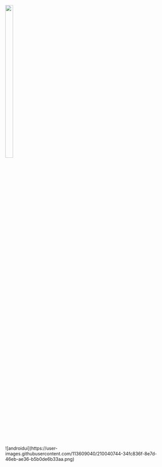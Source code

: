 <p float="center>
          
<img src="https://user-images.githubusercontent.com/113609040/210040596-19a974e5-a1c9-4da7-a54e-a68404ed17e0.png" width=22% height=35%>
<img src="https://user-images.githubusercontent.com/113609040/210040744-34fc836f-8e7d-46eb-ae36-b5b0de6b33aa.png" width=22% height=35%>
                                                                                                                 
</p>                                          
![androidui](https://user-images.githubusercontent.com/113609040/210040744-34fc836f-8e7d-46eb-ae36-b5b0de6b33aa.png)
